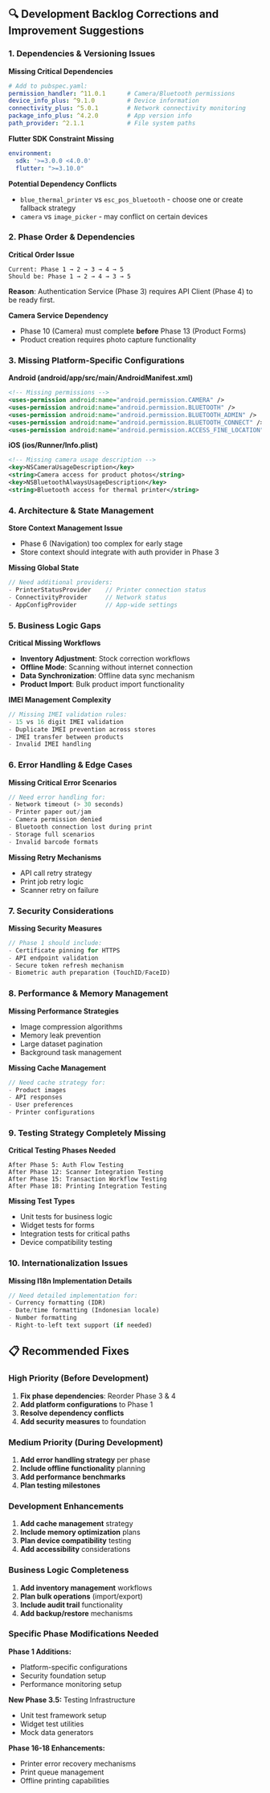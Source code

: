 ## 🔍 **Development Backlog Corrections and Improvement Suggestions**

### **1. Dependencies & Versioning Issues**

**Missing Critical Dependencies**
```yaml
# Add to pubspec.yaml:
permission_handler: ^11.0.1      # Camera/Bluetooth permissions
device_info_plus: ^9.1.0         # Device information
connectivity_plus: ^5.0.1        # Network connectivity monitoring
package_info_plus: ^4.2.0        # App version info
path_provider: ^2.1.1            # File system paths
```

**Flutter SDK Constraint Missing**
```yaml
environment:
  sdk: '>=3.0.0 <4.0.0'
  flutter: ">=3.10.0"
```

**Potential Dependency Conflicts**
- `blue_thermal_printer` vs `esc_pos_bluetooth` - choose one or create fallback strategy
- `camera` vs `image_picker` - may conflict on certain devices

### **2. Phase Order & Dependencies**

**Critical Order Issue**
```
Current: Phase 1 → 2 → 3 → 4 → 5
Should be: Phase 1 → 2 → 4 → 3 → 5
```

**Reason**: Authentication Service (Phase 3) requires API Client (Phase 4) to be ready first.

**Camera Service Dependency**
- Phase 10 (Camera) must complete **before** Phase 13 (Product Forms)
- Product creation requires photo capture functionality

### **3. Missing Platform-Specific Configurations**

**Android (android/app/src/main/AndroidManifest.xml)**
```xml
<!-- Missing permissions -->
<uses-permission android:name="android.permission.CAMERA" />
<uses-permission android:name="android.permission.BLUETOOTH" />
<uses-permission android:name="android.permission.BLUETOOTH_ADMIN" />
<uses-permission android:name="android.permission.BLUETOOTH_CONNECT" />
<uses-permission android:name="android.permission.ACCESS_FINE_LOCATION" />
```

**iOS (ios/Runner/Info.plist)**
```xml
<!-- Missing camera usage description -->
<key>NSCameraUsageDescription</key>
<string>Camera access for product photos</string>
<key>NSBluetoothAlwaysUsageDescription</key>
<string>Bluetooth access for thermal printer</string>
```

### **4. Architecture & State Management**

**Store Context Management Issue**
- Phase 6 (Navigation) too complex for early stage
- Store context should integrate with auth provider in Phase 3

**Missing Global State**
```dart
// Need additional providers:
- PrinterStatusProvider    // Printer connection status
- ConnectivityProvider     // Network status
- AppConfigProvider        // App-wide settings
```

### **5. Business Logic Gaps**

**Critical Missing Workflows**
- **Inventory Adjustment**: Stock correction workflows
- **Offline Mode**: Scanning without internet connection
- **Data Synchronization**: Offline data sync mechanism
- **Product Import**: Bulk product import functionality

**IMEI Management Complexity**
```dart
// Missing IMEI validation rules:
- 15 vs 16 digit IMEI validation
- Duplicate IMEI prevention across stores
- IMEI transfer between products
- Invalid IMEI handling
```

### **6. Error Handling & Edge Cases**

**Missing Critical Error Scenarios**
```dart
// Need error handling for:
- Network timeout (> 30 seconds)
- Printer paper out/jam
- Camera permission denied
- Bluetooth connection lost during print
- Storage full scenarios
- Invalid barcode formats
```

**Missing Retry Mechanisms**
- API call retry strategy
- Print job retry logic
- Scanner retry on failure

### **7. Security Considerations**

**Missing Security Measures**
```dart
// Phase 1 should include:
- Certificate pinning for HTTPS
- API endpoint validation
- Secure token refresh mechanism
- Biometric auth preparation (TouchID/FaceID)
```

### **8. Performance & Memory Management**

**Missing Performance Strategies**
- Image compression algorithms
- Memory leak prevention
- Large dataset pagination
- Background task management

**Missing Cache Management**
```dart
// Need cache strategy for:
- Product images
- API responses
- User preferences
- Printer configurations
```

### **9. Testing Strategy Completely Missing**

**Critical Testing Phases Needed**
```
After Phase 5: Auth Flow Testing
After Phase 12: Scanner Integration Testing  
After Phase 15: Transaction Workflow Testing
After Phase 18: Printing Integration Testing
```

**Missing Test Types**
- Unit tests for business logic
- Widget tests for forms
- Integration tests for critical paths
- Device compatibility testing

### **10. Internationalization Issues**

**Missing I18n Implementation Details**
```dart
// Need detailed implementation for:
- Currency formatting (IDR)
- Date/time formatting (Indonesian locale)
- Number formatting
- Right-to-left text support (if needed)
```

## 📋 **Recommended Fixes**

### **High Priority (Before Development)**
1. **Fix phase dependencies**: Reorder Phase 3 & 4
2. **Add platform configurations** to Phase 1
3. **Resolve dependency conflicts**
4. **Add security measures** to foundation

### **Medium Priority (During Development)**
1. **Add error handling strategy** per phase
2. **Include offline functionality** planning
3. **Add performance benchmarks**
4. **Plan testing milestones**

### **Development Enhancements**
1. **Add cache management** strategy
2. **Include memory optimization** plans
3. **Plan device compatibility** testing
4. **Add accessibility** considerations

### **Business Logic Completeness**
1. **Add inventory management** workflows
2. **Plan bulk operations** (import/export)
3. **Include audit trail** functionality
4. **Add backup/restore** mechanisms

### **Specific Phase Modifications Needed**

**Phase 1 Additions:**
- Platform-specific configurations
- Security foundation setup
- Performance monitoring setup

**New Phase 3.5:** Testing Infrastructure
- Unit test framework setup
- Widget test utilities
- Mock data generators

**Phase 16-18 Enhancements:**
- Printer error recovery mechanisms
- Print queue management
- Offline printing capabilities
